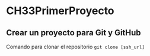 # CH33PrimerProyecto
## Crear un proyecto para Git y GitHub
Comando para clonar el repositorio
`git clone [ssh_url]`
